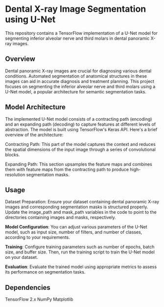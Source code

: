 # Dental X-ray Image Segmentation using U-Net
This repository contains a TensorFlow implementation of a U-Net model for segmenting inferior alveolar nerve and third molars in dental panoramic X-ray images.

## Overview
Dental panoramic X-ray images are crucial for diagnosing various dental conditions. Automated segmentation of anatomical structures in these images can aid in accurate diagnosis and treatment planning. This project focuses on segmenting the inferior alveolar nerve and third molars using a U-Net model, a popular architecture for semantic segmentation tasks.

## Model Architecture
The implemented U-Net model consists of a contracting path (encoding) and an expanding path (decoding) to capture features at different levels of abstraction. The model is built using TensorFlow's Keras API. Here's a brief overview of the architecture:

Contracting Path: This part of the model captures the context and reduces the spatial dimensions of the input image through a series of convolutional blocks.

Expanding Path: This section upsamples the feature maps and combines them with feature maps from the contracting path to produce high-resolution segmentation masks.

## Usage
Dataset Preparation: Ensure your dataset containing dental panoramic X-ray images and corresponding segmentation masks is structured properly. Update the image_path and mask_path variables in the code to point to the directories containing images and masks, respectively.

**Model Configuration**: You can adjust various parameters of the U-Net model, such as input size, number of filters, and number of classes, according to your requirements.

**Training**: Configure training parameters such as number of epochs, batch size, and buffer size. Then, run the training script to train the U-Net model on your dataset.

**Evaluation**: Evaluate the trained model using appropriate metrics to assess its performance on segmentation tasks.

## Dependencies
TensorFlow 2.x 
NumPy 
Matplotlib
